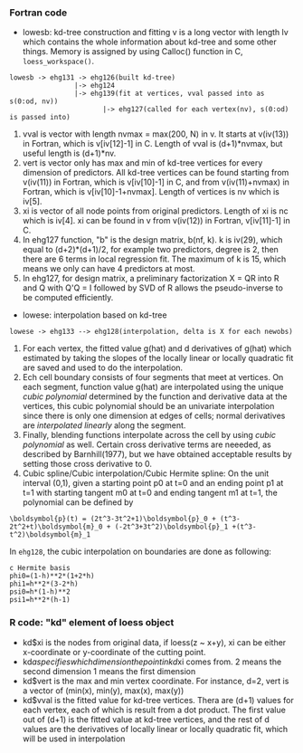### Fortran code ###
- lowesb: kd-tree construction and fitting
v is a long vector with length lv which contains the whole information about kd-tree and some other
things. Memory is assigned by using Calloc() function in C, `loess_workspace()`.
```
lowesb -> ehg131 -> ehg126(built kd-tree)
                |-> ehg124
                |-> ehg139(fit at vertices, vval passed into as s(0:od, nv))
                       |-> ehg127(called for each vertex(nv), s(0:od) is passed into)
```
  1. vval is vector with length nvmax = max(200, N) in v. It starts at v(iv(13)) in Fortran, which is 
v[iv[12]-1] in C. Length of vval is (d+1)\*nvmax, but useful length is (d+1)\*nv.
  2. vert is vector only has max and min of kd-tree vertices for every dimension of predictors. All kd-tree
vertices can be found starting from v(iv(11)) in Fortran, which is v[iv[10]-1] in C, and from 
v(iv(11)+nvmax) in Fortran, which is v[iv[10]-1+nvmax]. Length of vertices is nv which is iv[5].
  3. xi is vector of all node points from original predictors. Length of xi is nc which is iv[4]. xi
can be found in v from v(iv(12)) in Fortran, v[iv[11]-1] in C.
  4. In ehg127 function, "b" is the design matrix, b(nf, k). k is iv(29), which equal to 
(d+2)\*(d+1)/2, for example two predictors, degree is 2, then there are 6 terms in local 
regression fit. The maximum of k is 15, which means we only can have 4 predictors at most.
  5. In ehg127, for design matrix, a preliminary factorization X = QR into R and Q with Q'Q = I
followed by SVD of R allows the pseudo-inverse to be computed efficiently.

- lowese: interpolation based on kd-tree
```
lowese -> ehg133 --> ehg128(interpolation, delta is X for each newobs)
```
  1. For each vertex, the fitted value g(hat) and d derivatives of g(hat) which estimated by taking the
slopes of the locally linear or locally quadratic fit are saved and used to do the interpolation.
  2. Ech cell boundary consists of four segments that meet at vertices. On each segment, function value
g(hat) are interpolated using the unique *cubic polynomial* determined by the function and derivative 
data at the vertices, this cubic polynomial should be an univariate interpolation since there is only one
dimension at edges of cells; normal derivatives are *interpolated linearly* along the segment.
  3. Finally, blending functions interpolate across the cell by using *cubic polynomial* as well. Certain 
cross derivative terms are neeeded, as described by Barnhill(1977), but we have obtained acceptable 
results by setting those cross derivative to 0.
  4. Cubic spline/Cubic interpolation/Cubic Hermite spline:
On the unit interval (0,1), given a starting point p0 at t=0 and an ending point p1 at t=1 with starting 
tangent m0 at t=0 and ending tangent m1 at t=1, the polynomial can be defined by
```
\boldsymbol{p}(t) = (2t^3-3t^2+1)\boldsymbol{p}_0 + (t^3-2t^2+t)\boldsymbol{m}_0 + (-2t^3+3t^2)\boldsymbol{p}_1 +(t^3-t^2)\boldsymbol{m}_1 
```
In `ehg128`, the cubic interpolation on boundaries are done as following:
```
c Hermite basis
phi0=(1-h)**2*(1+2*h)
phi1=h**2*(3-2*h)
psi0=h*(1-h)**2
psi1=h**2*(h-1)
```

### R code: "kd" element of loess object ###
- kd$xi is the nodes from original data, if loess(z \~ x+y), xi can be either x-coordinate or 
y-coordinate of the cutting point.
- kd$a specifies which dimension the point in kd$xi comes from.
2 means the second dimension
1 means the first dimension
- kd$vert is the max and min vertex coordinate. For instance, d=2, vert is a vector of
(min(x), min(y), max(x), max(y)) 
- kd$vval is the fitted value for kd-tree vertices. Thera are (d+1) values for each vertex, each of
which is result from a dot product. The first value out of (d+1) is the fitted value at kd-tree
vertices, and the rest of d values are the derivatives of locally linear or locally quadratic fit,
which will be used in interpolation

